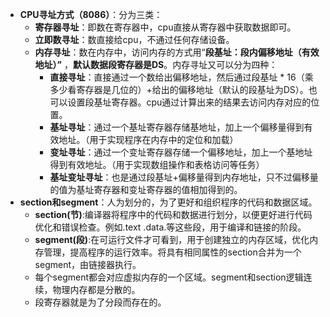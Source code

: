 - **CPU寻址方式（8086）**：分为三类：
	- **寄存器寻址**：即数在寄存器中，cpu直接从寄存器中获取数据即可。
	- **立即数寻址**：数直接给cpu，不通过任何存储设备。
	- **内存寻址**：数在内存中，访问内存的方式用“**段基址：段内偏移地址（有效地址）”** ，**默认数据段寄存器是DS**。内存寻址又可以分为四种：
		- **直接寻址**：直接通过一个数给出偏移地址，然后通过段基址 * 16（乘多少看寄存器是几位的）+给出的偏移地址（默认的段基址为DS）。也可以设置段基址寄存器。cpu通过计算出来的结果去访问内存对应的位置。 
		- **基址寻址**：通过一个基址寄存器存储基地址，加上一个偏移量得到有效地址。（用于实现程序在内存中的定位和加载）
		- **变址寻址**：通过一个变址寄存器存储一个偏移地址，加上一个基地址得到有效地址。（用于实现数组操作和表格访问等任务）
		- **基址变址寻址**：也是通过段基址+偏移量得到内存地址，只不过偏移量的值为基址寄存器和变址寄存器的值相加得到的。
- **section和segment**：人为划分的，为了更好和组织程序的代码和数据区域。
	- **section(节)**:编译器将程序中的代码和数据进行划分，以便更好进行代码优化和错误检查。例如.text .data.等这些段，用于编译和链接的阶段。
	- **segment(段)**:在可运行文件才可看到，用于创建独立的内存区域，优化内存管理，提高程序的运行效率。将具有相同属性的section合并为一个segment，由链接器执行。
	-  每个segment都会对应虚拟内存的一个区域。segment和section逻辑连续，物理内存都是分散的。
	- 段寄存器就是为了分段而存在的。